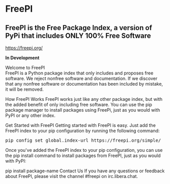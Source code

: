 # FreePI

## FreePI is the Free Package Index, a version of PyPi that includes ONLY 100% Free Software
https://freepi.org/

**In Development**

Welcome to FreePI
<br />
FreePI is a Python package index that only includes and proposes free software. We reject nonfree software and documentation. If we discover that any nonfree software or documentation has been included by mistake, it will be removed.

How FreePI Works
FreePI works just like any other package index, but with the added benefit of only including free software. You can use the pip package manager to install packages using FreePi, just as you would with PyPI or any other index.

Get Started with FreePI
Getting started with FreePI is easy. Just add the FreePI index to your pip configuration by running the following command:
<pre>pip config set global.index-url https://freepi.org/simple/</pre>

Once you've added the FreePI index to your pip configuration, you can use the pip install command to install packages from FreePI, just as you would with PyPI:

pip install package-name
Contact Us
If you have any questions or feedback about FreePI, please visit the channel #freepi on irc.libera.chat.



